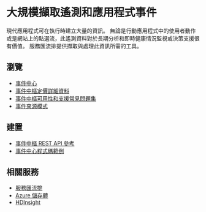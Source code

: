 <properties 
    pageTitle="大規模擷取遙測和應用程式事件 | Microsoft Azure" 
    description="了解如何為您的各個商業解決方案大規模擷取遙測和應用程式事件。" 
    services="event-hubs,service-bus" 
    documentationCenter=".net" 
    authors="sethmanheim" 
    manager="timlt" 
    editor=""/>

<tags 
    ms.service="event-hubs" 
    ms.workload="tbd" 
    ms.tgt_pltfrm="na" 
    ms.devlang="multiple" 
    ms.topic="article" 
    ms.date="10/06/2015" 
    ms.author="sethm"/>


# 大規模擷取遙測和應用程式事件

現代應用程式可在執行時建立大量的資訊。 無論是行動應用程式中的使用者動作或是網站上的點選流，此遙測資料對於長期分析和即時健康情況監視或決策支援很有價值。 服務匯流排提供擷取與處理此資訊所需的工具。


## 瀏覽

- [事件中心](event-hubs-overview.md)
- [事件中樞定價詳細資料](http://azure.microsoft.com/pricing/details/event-hubs/)
- [事件中樞可用性和支援常見問題集](event-hubs-availability-and-support-faq.md)
- [事件來源模式](http://msdn.microsoft.com/library/dn589792.aspx)

## 建置

- [事件中樞 REST API 參考](https://msdn.microsoft.com/library/azure/dn790674.aspx)
- [事件中心程式碼範例](https://code.msdn.microsoft.com/site/search?query=event%20hubs&f%5B0%5D.Value=event%20hubs&f%5B0%5D.Type=SearchText&ac=5)

## 相關服務

- [服務匯流排](http://azure.microsoft.com/services/service-bus/)
- [Azure 儲存體](http://azure.microsoft.com/services/storage/)
- [HDInsight](http://azure.microsoft.com/services/hdinsight/)





